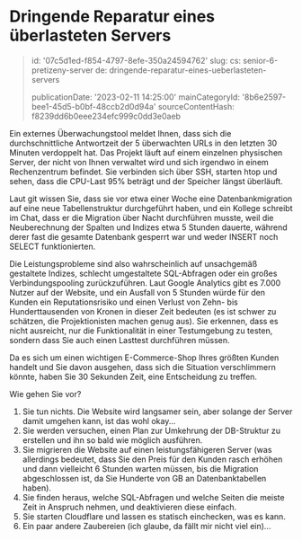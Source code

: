 Dringende Reparatur eines überlasteten Servers
==============================================

> id: '07c5d1ed-f854-4797-8efe-350a24594762'
> slug:
> 	cs: senior-6-pretizeny-server
> 	de: dringende-reparatur-eines-ueberlasteten-servers
> 
> publicationDate: '2023-02-11 14:25:00'
> mainCategoryId: '8b6e2597-bee1-45d5-b0bf-48ccb2d0d94a'
> sourceContentHash: f8239dd6b0eee234efc999c0dd3e0aeb

Ein externes Überwachungstool meldet Ihnen, dass sich die durchschnittliche Antwortzeit der 5 überwachten URLs in den letzten 30 Minuten verdoppelt hat. Das Projekt läuft auf einem einzelnen physischen Server, der nicht von Ihnen verwaltet wird und sich irgendwo in einem Rechenzentrum befindet. Sie verbinden sich über SSH, starten htop und sehen, dass die CPU-Last 95% beträgt und der Speicher längst überläuft.

Laut git wissen Sie, dass sie vor etwa einer Woche eine Datenbankmigration auf eine neue Tabellenstruktur durchgeführt haben, und ein Kollege schreibt im Chat, dass er die Migration über Nacht durchführen musste, weil die Neuberechnung der Spalten und Indizes etwa 5 Stunden dauerte, während derer fast die gesamte Datenbank gesperrt war und weder INSERT noch SELECT funktionierten.

Die Leistungsprobleme sind also wahrscheinlich auf unsachgemäß gestaltete Indizes, schlecht umgestaltete SQL-Abfragen oder ein großes Verbindungspooling zurückzuführen. Laut Google Analytics gibt es 7.000 Nutzer auf der Website, und ein Ausfall von 5 Stunden würde für den Kunden ein Reputationsrisiko und einen Verlust von Zehn- bis Hunderttausenden von Kronen in dieser Zeit bedeuten (es ist schwer zu schätzen, die Projektionisten machen genug aus). Sie erkennen, dass es nicht ausreicht, nur die Funktionalität in einer Testumgebung zu testen, sondern dass Sie auch einen Lasttest durchführen müssen.

Da es sich um einen wichtigen E-Commerce-Shop Ihres größten Kunden handelt und Sie davon ausgehen, dass sich die Situation verschlimmern könnte, haben Sie 30 Sekunden Zeit, eine Entscheidung zu treffen.

Wie gehen Sie vor?

1. Sie tun nichts. Die Website wird langsamer sein, aber solange der Server damit umgehen kann, ist das wohl okay...
2. Sie werden versuchen, einen Plan zur Umkehrung der DB-Struktur zu erstellen und ihn so bald wie möglich ausführen.
3. Sie migrieren die Website auf einen leistungsfähigeren Server (was allerdings bedeutet, dass Sie den Preis für den Kunden rasch erhöhen und dann vielleicht 6 Stunden warten müssen, bis die Migration abgeschlossen ist, da Sie Hunderte von GB an Datenbanktabellen haben).
4. Sie finden heraus, welche SQL-Abfragen und welche Seiten die meiste Zeit in Anspruch nehmen, und deaktivieren diese einfach.
5. Sie starten Cloudflare und lassen es statisch einchecken, was es kann.
6. Ein paar andere Zaubereien (ich glaube, da fällt mir nicht viel ein)...

